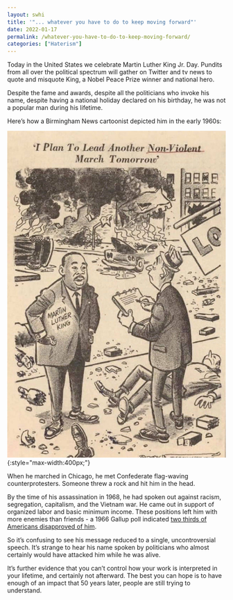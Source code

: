 ```yaml
---
layout: swhi
title: '"... whatever you have to do to keep moving forward"'
date: 2022-01-17
permalink: /whatever-you-have-to-do-to-keep-moving-forward/
categories: ["Haterism"]
---
```


Today in the United States we celebrate Martin Luther King Jr. Day. Pundits from all over the political spectrum will gather on Twitter and tv news to quote and misquote King, a Nobel Peace Prize winner and national hero.

Despite the fame and awards, despite all the politicians who invoke his name, despite having a national holiday declared on his birthday, he was not a popular man during his lifetime.

Here’s how a Birmingham News cartoonist depicted him in the early 1960s:

![cartoon of MLK standing among ruins of a city. "I plan to lead another nonviolent march tomorrow"](/images/mlk-comic.jpg){:style="max-width:400px;"}

When he marched in Chicago, he met Confederate flag-waving counterprotesters. Someone threw a rock and hit him in the head.

By the time of his assassination in 1968, he had spoken out against racism, segregation, capitalism, and the Vietnam war. He came out in support of organized labor and basic minimum income. These positions left him with more enemies than friends - a 1966 Gallup poll indicated [two thirds of Americans disapproved of him](https://www.newsweek.com/martin-luther-king-jr-was-not-always-popular-back-day-780387).

So it’s confusing to see his message reduced to a single, uncontroversial speech. It’s strange to hear his name spoken by politicians who almost certainly would have attacked him while he was alive.

It’s further evidence that you can’t control how your work is interpreted in your lifetime, and certainly not afterward. The best you can hope is to have enough of an impact that 50 years later, people are still trying to understand.

